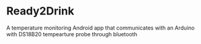 # Ready2Drink
A temperature monitoring Android app that communicates with an Arduino with DS18B20 tempearture probe through bluetooth 
